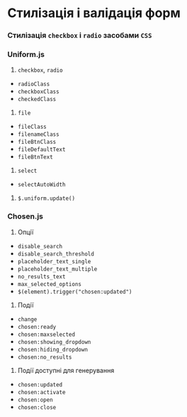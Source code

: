 # Стилізація і валідація форм

### Стилізація `checkbox` і `radio` засобами `CSS`
### Uniform.js
1. `checkbox`, `radio`
  * `radioClass`
  * `checkboxClass`
  * `checkedClass`
1. `file`
  * `fileClass`
  * `filenameClass`
  * `fileBtnClass`
  * `fileDefaultText`
  * `fileBtnText`
1. `select`
  * `selectAutoWidth `
1. `$.uniform.update()`

### Chosen.js
1. Опції
  * `disable_search`
  * `disable_search_threshold`
  * `placeholder_text_single`
  * `placeholder_text_multiple`
  * `no_results_text`
  * `max_selected_options`
  * `$(element).trigger("chosen:updated")`
1. Події
  * `change`
  * `chosen:ready`
  * `chosen:maxselected`
  * `chosen:showing_dropdown`
  * `chosen:hiding_dropdown`
  * `chosen:no_results`
1. Події доступні для генерування
  * `chosen:updated`
  * `chosen:activate`
  * `chosen:open`
  * `chosen:close`
